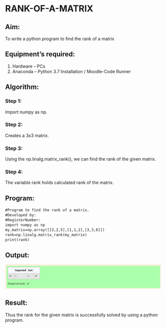 # RANK-OF-A-MATRIX
## Aim:
To write a python program to find the rank of a matrix
## Equipment’s required:
1. 	Hardware – PCs
2. 	Anaconda – Python 3.7 Installation / Moodle-Code Runner
## Algorithm:
### Step 1: 
Import numpy as np.
### Step 2: 
Creates a 3x3 matrix.
### Step 3:
 Using the np.linalg.matrix_rank(), we can find the rank of the given matrix.
### Step 4: 
The variable rank holds calculated rank of the matrix.
## Program:
```
#Program to find the rank of a matrix.
#Developed by: 
#RegisterNumber:
import numpy as np
my_matrix=np.array([[3,2,5],[1,1,2],[3,3,6]])
rank=np.linalg.matrix_rank(my_matrix)
print(rank)
```
## Output:
![Alt text](image.png)
## Result:
Thus the rank for the given matrix is successfully solved by  using a python program.

